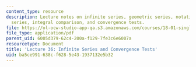```yaml
---
content_type: resource
description: Lecture notes on infinite series, geometric series, notation, harmonic
  series, integral comparison, and convergence tests.
file: https://ol-ocw-studio-app-qa.s3.amazonaws.com/courses/18-01-single-variable-calculus-fall-2006/ba5ce991638cf6285e431937132e5b32_lec36.pdf
file_type: application/pdf
parent_uid: 6005d379-62c4-200a-f129-7fe3c6e6007a
resourcetype: Document
title: 'Lecture 36: Infinite Series and Convergence Tests'
uid: ba5ce991-638c-f628-5e43-1937132e5b32
---
```

